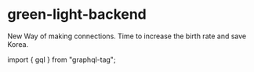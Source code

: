 # green-light-backend

New Way of making connections. Time to increase the birth rate and save Korea.

import { gql } from "graphql-tag";
